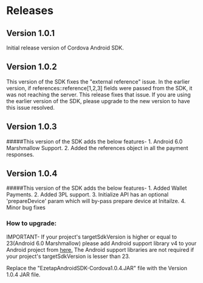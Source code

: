 # Releases

## Version 1.0.1

Initial release version of Cordova Android SDK.

## Version 1.0.2

This version of the SDK fixes the "external reference" issue. In the earlier version, if references::reference[1,2,3] fields were passed from the SDK, it was not reaching the server. This release fixes that issue. If you are using the earlier version of the SDK, please upgrade to the new version to have this issue resolved.


## Version 1.0.3

#####This version of the SDK adds the below features-
	1. Android 6.0 Marshmallow Support.
	2. Added the references object in all the payment responses. 


## Version 1.0.4

#####This version of the SDK adds the below features-
	1. Added Wallet Payments.
	2. Added 3PL support.
	3. Initialize API has an optional 'prepareDevice' param which will by-pass prepare device at Initailze.
	4. Minor bug fixes

### How to upgrade:
IMPORTANT- If your project's targetSdkVersion is higher or equal to 23(Android 6.0 Marshmallow) please add Android support library v4 to your Android project from <a href="http://developer.android.com/tools/support-library/setup.html">here.</a> The Android support libraries are not required if your project's targetSdkVersion is lesser than 23.

Replace the "EzetapAndroidSDK-Cordova1.0.4.JAR" file with the Version 1.0.4 JAR file.
